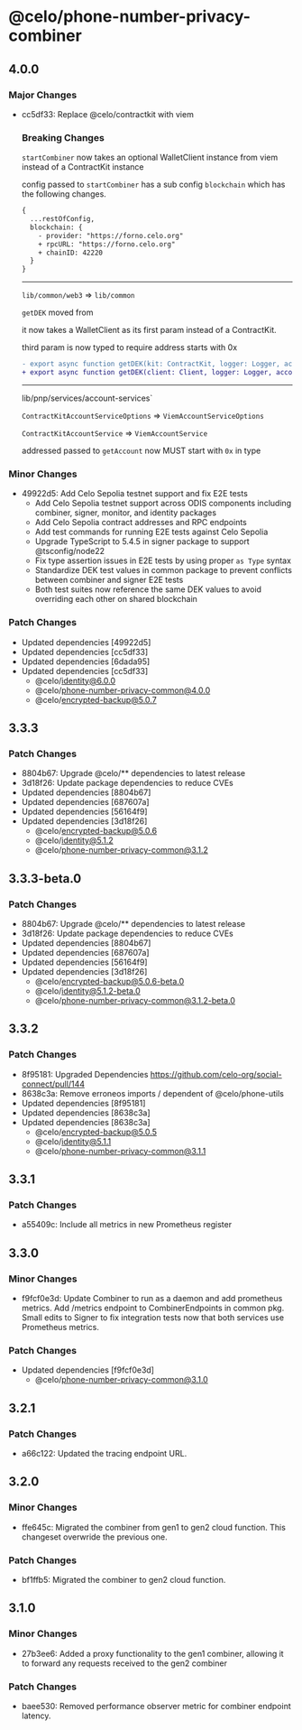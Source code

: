 # @celo/phone-number-privacy-combiner

## 4.0.0

### Major Changes

- cc5df33: Replace @celo/contractkit with viem

  ### Breaking Changes

  `startCombiner` now takes an optional WalletClient instance from viem instead of a ContractKit instance

  config passed to `startCombiner` has a sub config `blockchain` which has the following changes.

  ```diff
  {
    ...restOfConfig,
    blockchain: {
      - provider: "https://forno.celo.org"
      + rpcURL: "https://forno.celo.org"
      + chainID: 42220
    }
  }

  ```

  ***

  `lib/common/web3` => `lib/common`

  `getDEK` moved from

  it now takes a WalletClient as its first param instead of a ContractKit.

  third param is now typed to require address starts with 0x

  ```diff
  - export async function getDEK(kit: ContractKit, logger: Logger, account: string): Promise<string>
  + export async function getDEK(client: Client, logger: Logger, account: Address): Promise<string>
  ```

  ***

  lib/pnp/services/account-services`

  `ContractKitAccountServiceOptions` => `ViemAccountServiceOptions`

  `ContractKitAccountService` => `ViemAccountService`

  addressed passed to `getAccount` now MUST start with `0x` in type

### Minor Changes

- 49922d5: Add Celo Sepolia testnet support and fix E2E tests
  - Add Celo Sepolia testnet support across ODIS components including combiner, signer, monitor, and identity packages
  - Add Celo Sepolia contract addresses and RPC endpoints
  - Add test commands for running E2E tests against Celo Sepolia
  - Upgrade TypeScript to 5.4.5 in signer package to support @tsconfig/node22
  - Fix type assertion issues in E2E tests by using proper `as Type` syntax
  - Standardize DEK test values in common package to prevent conflicts between combiner and signer E2E tests
  - Both test suites now reference the same DEK values to avoid overriding each other on shared blockchain

### Patch Changes

- Updated dependencies [49922d5]
- Updated dependencies [cc5df33]
- Updated dependencies [6dada95]
- Updated dependencies [cc5df33]
  - @celo/identity@6.0.0
  - @celo/phone-number-privacy-common@4.0.0
  - @celo/encrypted-backup@5.0.7

## 3.3.3

### Patch Changes

- 8804b67: Upgrade @celo/\*\* dependencies to latest release
- 3d18f26: Update package dependencies to reduce CVEs
- Updated dependencies [8804b67]
- Updated dependencies [687607a]
- Updated dependencies [56164f9]
- Updated dependencies [3d18f26]
  - @celo/encrypted-backup@5.0.6
  - @celo/identity@5.1.2
  - @celo/phone-number-privacy-common@3.1.2

## 3.3.3-beta.0

### Patch Changes

- 8804b67: Upgrade @celo/\*\* dependencies to latest release
- 3d18f26: Update package dependencies to reduce CVEs
- Updated dependencies [8804b67]
- Updated dependencies [687607a]
- Updated dependencies [56164f9]
- Updated dependencies [3d18f26]
  - @celo/encrypted-backup@5.0.6-beta.0
  - @celo/identity@5.1.2-beta.0
  - @celo/phone-number-privacy-common@3.1.2-beta.0

## 3.3.2

### Patch Changes

- 8f95181: Upgraded Dependencies https://github.com/celo-org/social-connect/pull/144
- 8638c3a: Remove erroneos imports / dependent of @celo/phone-utils
- Updated dependencies [8f95181]
- Updated dependencies [8638c3a]
- Updated dependencies [8638c3a]
  - @celo/encrypted-backup@5.0.5
  - @celo/identity@5.1.1
  - @celo/phone-number-privacy-common@3.1.1

## 3.3.1

### Patch Changes

- a55409c: Include all metrics in new Prometheus register

## 3.3.0

### Minor Changes

- f9fcf0e3d: Update Combiner to run as a daemon and add prometheus metrics. Add /metrics endpoint to CombinerEndpoints in common pkg. Small edits to Signer to fix integration tests now that both services use Prometheus metrics.

### Patch Changes

- Updated dependencies [f9fcf0e3d]
  - @celo/phone-number-privacy-common@3.1.0

## 3.2.1

### Patch Changes

- a66c122: Updated the tracing endpoint URL.

## 3.2.0

### Minor Changes

- ffe645c: Migrated the combiner from gen1 to gen2 cloud function. This changeset overwride the previous one.

### Patch Changes

- bf1ffb5: Migrated the combiner to gen2 cloud function.

## 3.1.0

### Minor Changes

- 27b3ee6: Added a proxy functionality to the gen1 combiner, allowing it to forward any requests received to the gen2 combiner

### Patch Changes

- baee530: Removed performance observer metric for combiner endpoint latency.
